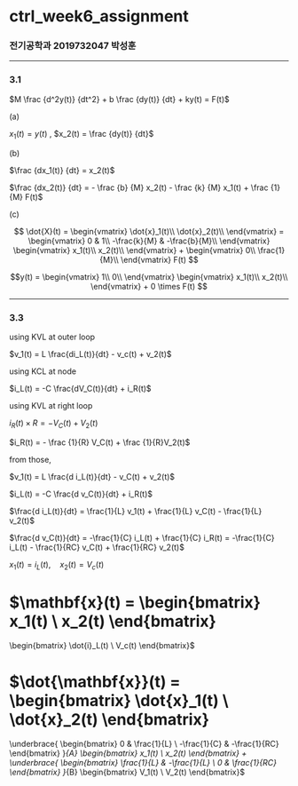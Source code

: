 # ctrl_week6_assignment

### 전기공학과 2019732047 박성훈
---
### 3.1

$M \frac {d^2y(t)} {dt^2} + b \frac {dy(t)} {dt} + ky(t) = F(t)$

(a)

$x_1(t) = y(t)$ , $x_2(t) = \frac {dy(t)} {dt}$

(b)

$\frac {dx_1(t)} {dt} = x_2(t)$

$\frac {dx_2(t)} {dt} = - \frac {b} {M} x_2(t) - \frac {k} {M} x_1(t) + \frac {1} {M} F(t)$

(c)

$$
\dot{X}(t) =
\begin{vmatrix}
\dot{x}_1(t)\\
\dot{x}_2(t)\\
\end{vmatrix} =
\begin{vmatrix}
0 & 1\\
-\frac{k}{M} & -\frac{b}{M}\\
\end{vmatrix}
\begin{vmatrix}
x_1(t)\\
x_2(t)\\
\end{vmatrix} +
\begin{vmatrix}
0\\
\frac{1}{M}\\
\end{vmatrix} F(t)
$$

$$y(t) = 
\begin{vmatrix}
1\\
0\\
\end{vmatrix}
\begin{vmatrix}
x_1(t)\\
x_2(t)\\
\end{vmatrix} +
0 \times F(t)
$$

---

### 3.3

using KVL at outer loop

$v_1(t) = L \frac{di_L(t)}{dt} - v_c(t) + v_2(t)$

using KCL at node

$i_L(t) = -C \frac{dV_C(t)}{dt} + i_R(t)$

using KVL at right loop

$i_R(t) \times R = -V_C(t) + V_2(t)$

$i_R(t) = - \frac {1}{R} V_C(t) + \frac {1}{R}V_2(t)$


from those,

$v_1(t) = L \frac{d i_L(t)}{dt} - v_C(t) + v_2(t)$

$i_L(t) = -C \frac{d v_C(t)}{dt} + i_R(t)$

$\frac{d i_L(t)}{dt} = \frac{1}{L} v_1(t) + \frac{1}{L} v_C(t) - \frac{1}{L} v_2(t)$

$\frac{d v_C(t)}{dt} = -\frac{1}{C} i_L(t) + \frac{1}{C} i_R(t) = -\frac{1}{C} i_L(t) - \frac{1}{RC} v_C(t) + \frac{1}{RC} v_2(t)$


$x_1(t) = \dot{i}_L(t), \quad x_2(t) = V_c(t)$

$\mathbf{x}(t) = 
\begin{bmatrix}
    x_1(t) \\
    x_2(t)
\end{bmatrix}
=
\begin{bmatrix}
    \dot{i}_L(t) \\
    V_c(t)
\end{bmatrix}$

$\dot{\mathbf{x}}(t) =
\begin{bmatrix}
    \dot{x}_1(t) \\
    \dot{x}_2(t)
\end{bmatrix}
=
\underbrace{
    \begin{bmatrix}
        0 & \frac{1}{L} \\
        -\frac{1}{C} & -\frac{1}{RC}
    \end{bmatrix}
}_{A}
\begin{bmatrix}
    x_1(t) \\
    x_2(t)
\end{bmatrix}
+
\underbrace{
    \begin{bmatrix}
        \frac{1}{L} & -\frac{1}{L} \\
        0 & \frac{1}{RC}
    \end{bmatrix}
}_{B}
\begin{bmatrix}
    V_1(t) \\
    V_2(t)
\end{bmatrix}$
